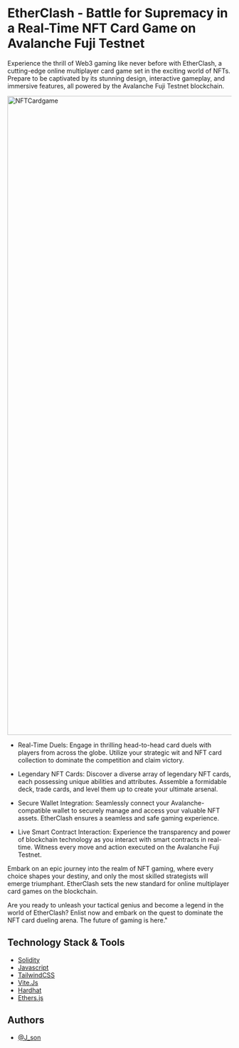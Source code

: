 # EtherClash - Battle for Supremacy in a Real-Time NFT Card Game on Avalanche Fuji Testnet

Experience the thrill of Web3 gaming like never before with EtherClash, a cutting-edge online multiplayer card game set in the exciting world of NFTs. Prepare to be captivated by its stunning design, interactive gameplay, and immersive features, all powered by the Avalanche Fuji Testnet blockchain.

<img width="1433" alt="NFTCardgame" src="https://github.com/tig-bbit/NFT-Cardgame/assets/100944753/61cb22c4-812f-47b0-ae4a-1ca2c4d9f440">

- Real-Time Duels: Engage in thrilling head-to-head card duels with players from across the globe. Utilize your strategic wit and NFT card collection to dominate the competition and claim victory.

- Legendary NFT Cards: Discover a diverse array of legendary NFT cards, each possessing unique abilities and attributes. Assemble a formidable deck, trade cards, and level them up to create your ultimate arsenal.

- Secure Wallet Integration: Seamlessly connect your Avalanche-compatible wallet to securely manage and access your valuable NFT assets. EtherClash ensures a seamless and safe gaming experience.

- Live Smart Contract Interaction: Experience the transparency and power of blockchain technology as you interact with smart contracts in real-time. Witness every move and action executed on the Avalanche Fuji Testnet.

Embark on an epic journey into the realm of NFT gaming, where every choice shapes your destiny, and only the most skilled strategists will emerge triumphant. EtherClash sets the new standard for online multiplayer card games on the blockchain.

Are you ready to unleash your tactical genius and become a legend in the world of EtherClash? Enlist now and embark on the quest to dominate the NFT card dueling arena. The future of gaming is here."

## Technology Stack & Tools

- [Solidity](https://docs.soliditylang.org)
- [Javascript](https://developer.mozilla.org/en-US/docs/Web/JavaScript)
- [TailwindCSS](https://tailwindcss.com)
- [Vite.Js](https://vitejs.dev/guide/)
- [Hardhat](https://hardhat.org/docs)
- [Ethers.js](https://docs.ethers.org/v5/)

## Authors

- [@J_son ](https://github.com/tig-bbit)
